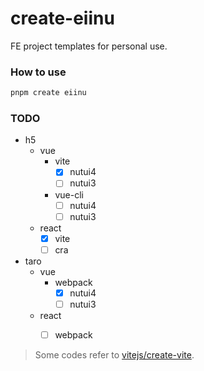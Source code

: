 # create-eiinu

FE project templates for personal use.

### How to use

```bash
pnpm create eiinu
```

### TODO
- h5
  - vue
    - vite
      - [x] nutui4
      - [ ] nutui3
    - vue-cli
      - [ ] nutui4
      - [ ] nutui3
  - react
    - [x] vite
    - [ ] cra
- taro
  - vue
    - webpack
      - [x] nutui4
      - [ ] nutui3
  - react
    - [ ] webpack


> Some codes refer to 
[vitejs/create-vite](https://github.com/vitejs/vite/tree/main/packages/create-vite).
